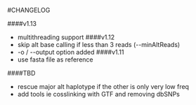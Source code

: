 
#CHANGELOG

####v1.13
- multithreading support
####v1.12
- skip alt base calling if less than 3 reads (--minAltReads)
- -o / --output option added
####v1.11
- use fasta file as reference

####TBD
- rescue major alt haplotype if the other is only very low freq
- add tools ie cosslinking with GTF and removing dbSNPs
